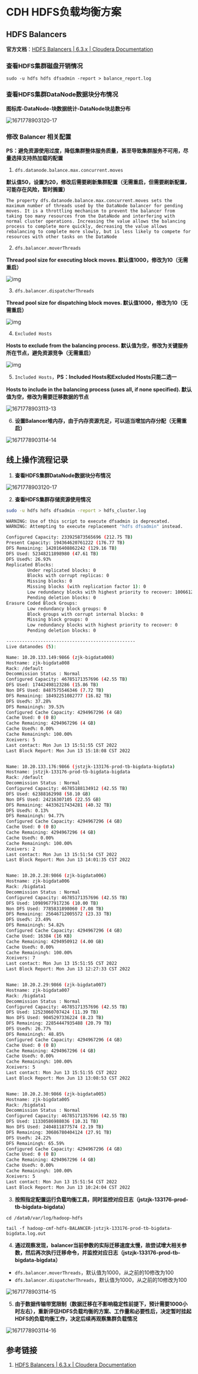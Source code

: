 # CDH HDFS负载均衡方案

## HDFS Balancers

**官方文档**：[HDFS Balancers | 6.3.x | Cloudera Documentation](https://docs.cloudera.com/documentation/enterprise/6/6.3/topics/admin_hdfs_balancer.html#DummyId)

### 查看HDFS集群磁盘开销情况

```shell
sudo -u hdfs hdfs dfsadmin -report > balance_report.log
```

### 查看HDFS集群DataNode数据块分布情况

**图标库-DataNode-块数据统计-DataNode块总数分布**

![1671778903120-17](resources/images/CDH-HDFS负载均衡方案/1671778903120-17.png)

### 修改 Balancer 相关配置

**PS：避免资源使用过度，降低集群整体服务质量，甚至导致集群服务不可用，尽量选择支持热加载的配置**

1. `dfs.datanode.balance.max.concurrent.moves`

**默认值50，设置为20，修改后需要刷新集群配置（无需重启，但需要刷新配置，可能存在风险，暂时搁置）**

```Visual%20Basic
The property dfs.datanode.balance.max.concurrent.moves sets the maximum number of threads used by the DataNode balancer for pending moves. It is a throttling mechanism to prevent the balancer from taking too many resources from the DataNode and interfering with normal cluster operations. Increasing the value allows the balancing process to complete more quickly, decreasing the value allows rebalancing to complete more slowly, but is less likely to compete for resources with other tasks on the DataNode
```

2. `dfs.balancer.moverThreads`

**Thread pool size for executing block moves. 默认值1000，修改为10（无需重启）**

![img](resources/images/CDH-HDFS负载均衡方案/1671778903112-10.png)

3. `dfs.balancer.dispatcherThreads`

**Thread pool size for dispatching block moves. 默认值1000，修改为10（无需重启）**

![img](resources/images/CDH-HDFS负载均衡方案/1671778903113-11.png)

4. `Excluded Hosts`

**Hosts to exclude from the balancing process. 默认值为空，修改为关键服务所在节点，避免资源竞争（无需重启）**

![img](resources/images/CDH-HDFS负载均衡方案/1671778903113-12.png)

5. `Included Hosts`，**PS：Included Hosts和Excluded Hosts只能二选一**

**Hosts to include in the balancing process (uses all, if none specified). 默认值为空，修改为需要迁移数据的节点**

![1671778903113-13](resources/images/CDH-HDFS负载均衡方案/1671778903113-13.png)

6. **设置Balancer堆内存，由于内存资源充足，可以适当增加内存分配（无需重启）**

![1671778903114-14](resources/images/CDH-HDFS负载均衡方案/1671778903114-14.png)

## 线上操作流程记录

1. **查看HDFS集群DataNode数据块分布情况**

![1671778903120-17](resources/images/CDH-HDFS负载均衡方案/1671778903120-17.png)

2. **查看HDFS集群存储资源使用情况**

```Bash
sudo -u hdfs hdfs dfsadmin -report > hdfs_cluster.log
```

```Bash
WARNING: Use of this script to execute dfsadmin is deprecated.
WARNING: Attempting to execute replacement "hdfs dfsadmin" instead.

Configured Capacity: 233925873565696 (212.75 TB)
Present Capacity: 194364620761222 (176.77 TB)
DFS Remaining: 142016408862242 (129.16 TB)
DFS Used: 52348211898980 (47.61 TB)
DFS Used%: 26.93%
Replicated Blocks:
        Under replicated blocks: 0
        Blocks with corrupt replicas: 0
        Missing blocks: 0
        Missing blocks (with replication factor 1): 0
        Low redundancy blocks with highest priority to recover: 1006612
        Pending deletion blocks: 0
Erasure Coded Block Groups: 
        Low redundancy block groups: 0
        Block groups with corrupt internal blocks: 0
        Missing block groups: 0
        Low redundancy blocks with highest priority to recover: 0
        Pending deletion blocks: 0

-------------------------------------------------
Live datanodes (5):

Name: 10.20.133.149:9866 (zjk-bigdata008)
Hostname: zjk-bigdata008
Rack: /default
Decommission Status : Normal
Configured Capacity: 46785171357696 (42.55 TB)
DFS Used: 17442498123286 (15.86 TB)
Non DFS Used: 8487575546346 (7.72 TB)
DFS Remaining: 18492251082777 (16.82 TB)
DFS Used%: 37.28%
DFS Remaining%: 39.53%
Configured Cache Capacity: 4294967296 (4 GB)
Cache Used: 0 (0 B)
Cache Remaining: 4294967296 (4 GB)
Cache Used%: 0.00%
Cache Remaining%: 100.00%
Xceivers: 5
Last contact: Mon Jun 13 15:51:55 CST 2022
Last Block Report: Mon Jun 13 15:18:08 CST 2022


Name: 10.20.133.176:9866 (jstzjk-133176-prod-tb-bigdata-bigdata)
Hostname: jstzjk-133176-prod-tb-bigdata-bigdata
Rack: /default
Decommission Status : Normal
Configured Capacity: 46785188134912 (42.55 TB)
DFS Used: 62388162998 (58.10 GB)
Non DFS Used: 24216307105 (22.55 GB)
DFS Remaining: 44336217434281 (40.32 TB)
DFS Used%: 0.13%
DFS Remaining%: 94.77%
Configured Cache Capacity: 4294967296 (4 GB)
Cache Used: 0 (0 B)
Cache Remaining: 4294967296 (4 GB)
Cache Used%: 0.00%
Cache Remaining%: 100.00%
Xceivers: 2
Last contact: Mon Jun 13 15:51:54 CST 2022
Last Block Report: Mon Jun 13 14:01:35 CST 2022


Name: 10.20.2.28:9866 (zjk-bigdata006)
Hostname: zjk-bigdata006
Rack: /bigdata1
Decommission Status : Normal
Configured Capacity: 46785171357696 (42.55 TB)
DFS Used: 10989677917236 (10.00 TB)
Non DFS Used: 7785831898060 (7.08 TB)
DFS Remaining: 25646712005572 (23.33 TB)
DFS Used%: 23.49%
DFS Remaining%: 54.82%
Configured Cache Capacity: 4294967296 (4 GB)
Cache Used: 16384 (16 KB)
Cache Remaining: 4294950912 (4.00 GB)
Cache Used%: 0.00%
Cache Remaining%: 100.00%
Xceivers: 7
Last contact: Mon Jun 13 15:51:55 CST 2022
Last Block Report: Mon Jun 13 12:27:33 CST 2022


Name: 10.20.2.29:9866 (zjk-bigdata007)
Hostname: zjk-bigdata007
Rack: /bigdata1
Decommission Status : Normal
Configured Capacity: 46785171357696 (42.55 TB)
DFS Used: 12523060707424 (11.39 TB)
Non DFS Used: 9045297336224 (8.23 TB)
DFS Remaining: 22854447935488 (20.79 TB)
DFS Used%: 26.77%
DFS Remaining%: 48.85%
Configured Cache Capacity: 4294967296 (4 GB)
Cache Used: 0 (0 B)
Cache Remaining: 4294967296 (4 GB)
Cache Used%: 0.00%
Cache Remaining%: 100.00%
Xceivers: 5
Last contact: Mon Jun 13 15:51:55 CST 2022
Last Block Report: Mon Jun 13 13:08:53 CST 2022


Name: 10.20.2.30:9866 (zjk-bigdata005)
Hostname: zjk-bigdata005
Rack: /bigdata1
Decommission Status : Normal
Configured Capacity: 46785171357696 (42.55 TB)
DFS Used: 11330586988036 (10.31 TB)
Non DFS Used: 2404811877574 (2.19 TB)
DFS Remaining: 30686780404124 (27.91 TB)
DFS Used%: 24.22%
DFS Remaining%: 65.59%
Configured Cache Capacity: 4294967296 (4 GB)
Cache Used: 0 (0 B)
Cache Remaining: 4294967296 (4 GB)
Cache Used%: 0.00%
Cache Remaining%: 100.00%
Xceivers: 5
Last contact: Mon Jun 13 15:51:54 CST 2022
Last Block Report: Mon Jun 13 10:24:04 CST 2022
```

3. **按照指定配置运行负载均衡工具，同时监控对应日志（jstzjk-133176-prod-tb-bigdata-bigdata）**

```Fortran
cd /data0/var/log/hadoop-hdfs

tail -f hadoop-cmf-hdfs-BALANCER-jstzjk-133176-prod-tb-bigdata-bigdata.log.out
```

4. **通过观察发现，balancer当前参数的实际迁移速度太慢，故尝试增大相关参数，然后再次执行迁移命令，并监控对应日志（jstzjk-133176-prod-tb-bigdata-bigdata）**

- `dfs.balancer.moverThreads`，默认值为1000，从之前的10修改为100
- `dfs.balancer.dispatcherThreads`，默认值为1000，从之前的10修改为100

![1671778903114-15](resources/images/CDH-HDFS负载均衡方案/1671778903114-15.png)

5. **由于数据传输带宽限制（数据迁移在不影响稳定性前提下，预计需要1000小时左右），重新评估HDFS负载均衡的方案、工作量和必要性后，决定暂时挂起HDFS的负载均衡工作，决定后续再观察集群负载情况**

![1671778903114-16](resources/images/CDH-HDFS负载均衡方案/1671778903114-16.png)

## 参考链接

1. [HDFS Balancers | 6.3.x | Cloudera Documentation](https://docs.cloudera.com/documentation/enterprise/6/6.3/topics/admin_hdfs_balancer.html#DummyId)
